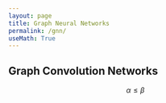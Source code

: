 ```yaml
---
layout: page
title: Graph Neural Networks
permalink: /gnn/
useMath: True
---
```


## Graph Convolution Networks
$$\alpha \leq \beta$$
